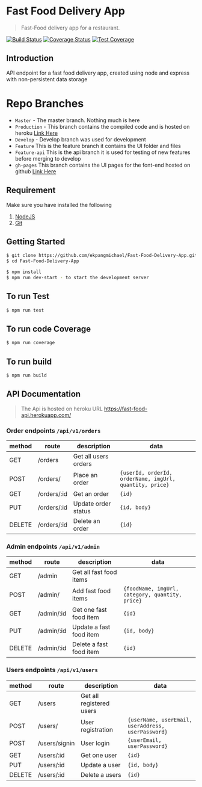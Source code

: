 # Fast Food Delivery App
> Fast-Food delivery app for a restaurant.

[![Build Status](https://travis-ci.org/ekpangmichael/Fast-Food-Delivery-App.svg?branch=develop)](https://travis-ci.org/ekpangmichael/Fast-Food-Delivery-App)
[![Coverage Status](https://coveralls.io/repos/github/ekpangmichael/Fast-Food-Delivery-App/badge.png?branch=production)](https://coveralls.io/github/ekpangmichael/Fast-Food-Delivery-App?branch=production) [![Test Coverage](https://api.codeclimate.com/v1/badges/f146d9a754eb2083cabc/test_coverage)](https://codeclimate.com/github/ekpangmichael/Fast-Food-Delivery-App/test_coverage)

## Introduction
API endpoint for a fast food delivery app, created using node and express with non-persistent data storage

# Repo Branches

*   `Master` \- The master branch. Nothing much is here
*   `Production` \- This branch contains the compiled code and is hosted on heroku [Link Here](https://fast-food-api.herokuapp.com/)
*   `Develop` - Develop branch was used for development 
*   `Feature` This is the feature branch it contains the UI folder and files 
*   `Feature-api` This is the api branch it is used for testing of new features before merging to develop 
*   `gh-pages` This branch contains the UI pages for the font-end hosted on github [Link Here](https://ekpangmichael.github.io/Fast-Food-Delivery-App/)

## Requirement

Make sure you have installed the following

1. [NodeJS](https://nodejs.org)
2. [Git](https://git-scm.com/downloads)

## Getting Started

```bash
$ git clone https://github.com/ekpangmichael/Fast-Food-Delivery-App.git
$ cd Fast-Food-Delivery-App

$ npm install
$ npm run dev-start - to start the development server
```

## To run Test

```bash
$ npm run test
```

## To run code Coverage

```bash
$ npm run coverage
```
## To run build

```bash
$ npm run build
```

## API Documentation
> The Api is hosted on heroku URL https://fast-food-api.herokuapp.com/

### Order endpoints `/api/v1/orders`

| method | route            | description          | data                                                    |
| ------ | ---------------- | -------------------- | --------------------------------------------------------|
| GET    | /orders          | Get all users orders |                                                         |
| POST   | /orders/         | Place an order       | `{userId, orderId, orderName, imgUrl, quantity, price}` |
| GET    | /orders/:id      | Get an order         | `{id}`                                                  |
| PUT    | /orders/:id      | Update order status  | `{id, body}`                                            |
| DELETE | /orders/:id      | Delete an order      | `{id}`                                                  |
 

### Admin endpoints `/api/v1/admin`

| method | route           | description            | data                                                    |
| ------ | ----------------|------------------------| --------------------------------------------------------|
| GET    | /admin          | Get all fast food items|                                                         |
| POST   | /admin/         | Add fast food items    | `{foodName, imgUrl, category, quantity, price}`         |
| GET    | /admin/:id      | Get one fast food item | `{id}`                                                  |
| PUT    | /admin/:id      | Update a fast food item| `{id, body}`                                            |
| DELETE | /admin/:id      | Delete a fast food item| `{id}`                                                  |

    
### Users endpoints `/api/v1/users`

| method | route           | description               | data                                                  |
| ------ | ----------------|-------------------------- | ------------------------------------------------------|
| GET    | /users          | Get all registered users  |                                                       |
| POST   | /users/         | User registration         | `{userName, userEmail, userAddress, userPassword}`    |
| POST   | /users/signin   | User login                | `{userEmail, userPassword}`                           |
| GET    | /users/:id      | Get one user              | `{id}`                                                |
| PUT    | /users/:id      | Update a user             | `{id, body}`                                          |
| DELETE | /users/:id      | Delete a users            | `{id}`                                                |